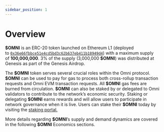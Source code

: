 ```yaml
---
sidebar_position: 1
---
```


# Overview

**\$OMNI** is an ERC-20 token launched on Ethereum L1 (deployed to [`0x36e66fbbce51e4cd5bd3c62b637eb411b18949d4`](https://etherscan.io/token/0x36e66fbbce51e4cd5bd3c62b637eb411b18949d4)) with a maximum supply of **100,000,000**. 3% of the supply (3,000,000 **\$OMNI**) was distributed at Genesis as part of the Genesis Airdrop.

The **\$OMNI** token serves several crucial roles within the Omni protocol. **\$OMNI** can be used to pay for gas to process both cross-rollup transaction requests and Omni EVM transaction requests. All **\$OMNI** gas fees are burned from circulation. **\$OMNI** can also be staked by or delegated to Omni validators to contribute to the network’s economic security. Staking or delegating **\$OMNI** earns rewards and will allow users to participate in network governance when it is live. Users can stake their **\$OMNI** today by visiting the [staking portal.](https://claims.omni.network/)

More details regarding **\$OMNI**’s supply and demand dynamics are covered in the following **\$OMNI** Economics sections.
